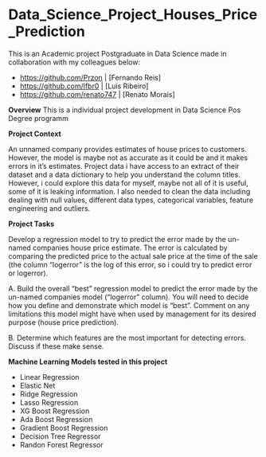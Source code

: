 # Data_Science_Project_Houses_Price_Prediction

This is an Academic project Postgraduate in Data Science made in collaboration with my colleagues below:

- https://github.com/Przon | [Fernando Reis]
- https://github.com/lfbr0 | [Luis Ribeiro]
- https://github.com/renato747 | [Renato Morais]


**Overview**
This is a individual project development in Data Science Pos Degree programm

**Project Context**

An unnamed company provides estimates of house prices to customers. However, the model is maybe not as accurate as it could be and it makes errors in it’s estimates. Project data i have access to an extract of their dataset and a data dictionary to help you understand the column titles. However, i could explore this data for myself, maybe not all of it is useful, some of it is leaking information.
I also needed to clean the data including dealing with null values, different data types, categorical variables, feature engineering and outliers.

**Project Tasks**

Develop a regression model to try to predict the error made by the un-named companies house price estimate. The error is calculated by comparing the predicted price to the actual sale price at the time of the sale (the column “logerror” is the log of this error, so i could try to predict error or logerror).

A. Build the overall “best” regression model to predict the error made by the un-named companies model (“logerror” column). You will need to decide how you define and demonstrate which model is “best”. Comment on any limitations this model might have when used by management for its desired purpose (house price prediction).

B. Determine which features are the most important for detecting errors. Discuss if these make sense.

**Machine Learning Models tested in this project**

 - Linear Regression
 - Elastic Net
 - Ridge Regression
 - Lasso Regression
 - XG Boost Regression
 - Ada Boost Regression
 - Gradient Boost Regression
 - Decision Tree Regressor
 - Randon Forest Regressor

